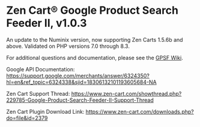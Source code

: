 # Zen Cart&reg; Google Product Search Feeder II, v1.0.3
An update to the Numinix version, now supporting Zen Carts 1.5.6b and above.  Validated on PHP versions 7.0 through 8.3.

For additional questions and documentation, please see the [GPSF Wiki](https://github.com/lat9/gpsf/wiki).

Google API Documentation: https://support.google.com/merchants/answer/6324350?hl=en&ref_topic=6324338&sjid=18306132101193605684-NA

Zen Cart Support Thread: https://www.zen-cart.com/showthread.php?229785-Google-Product-Search-Feeder-II-Support-Thread

Zen Cart Plugin Download Link: https://www.zen-cart.com/downloads.php?do=file&id=2379
